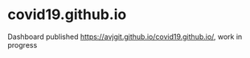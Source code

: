 # covid19.github.io
Dashboard published https://avjgit.github.io/covid19.github.io/,
work in progress